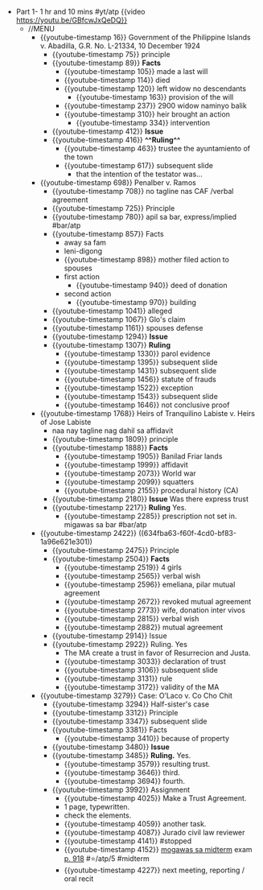 - Part 1- 1 hr and 10 mins #yt/atp {{video https://youtu.be/GBfcwJxQeDQ}}
	- //MENU
		- {{youtube-timestamp 16}} Government of the Philippine Islands v. Abadilla, G.R. No. L-21334, 10 December 1924
			- {{youtube-timestamp 75}} principle
			- {{youtube-timestamp 89}} **Facts**
				- {{youtube-timestamp 105}} made a last will
				- {{youtube-timestamp 114}} died
				- {{youtube-timestamp 120}} left widow no descendants
					- {{youtube-timestamp 163}} provision of the will
				- {{youtube-timestamp 237}} 2900 widow naminyo balik
				- {{youtube-timestamp 310}} heir brought an action
					- {{youtube-timestamp 334}} intervention
			- {{youtube-timestamp 412}} **Issue**
			- {{youtube-timestamp 416}} **^^Ruling^^**
				- {{youtube-timestamp 463}} trustee the ayuntamiento of the town
				- {{youtube-timestamp 617}} subsequent slide
					- that the intention of the testator was...
		- {{youtube-timestamp 698}} Penalber v. Ramos
			- {{youtube-timestamp 708}} no tagline nas CAF /verbal agreement
			- {{youtube-timestamp 725}} Principle
			- {{youtube-timestamp 780}} apil sa bar, express/implied #bar/atp
			- {{youtube-timestamp 857}} Facts
				- away sa fam
				- leni-digong
				- {{youtube-timestamp 898}} mother filed action to spouses
				- first action
					- {{youtube-timestamp 940}} deed of donation
				- second action
					- {{youtube-timestamp 970}} building
			- {{youtube-timestamp 1041}} alleged
			- {{youtube-timestamp 1067}} Glo's claim
			- {{youtube-timestamp 1161}} spouses defense
			- {{youtube-timestamp 1294}} **Issue**
			- {{youtube-timestamp 1307}} **Ruling**
				- {{youtube-timestamp 1330}} parol evidence
				- {{youtube-timestamp 1395}} subsequent slide
				- {{youtube-timestamp 1431}} subsequent slide
				- {{youtube-timestamp 1456}} statute of frauds
				- {{youtube-timestamp 1522}} exception
				- {{youtube-timestamp 1543}} subsequent slide
				- {{youtube-timestamp 1646}} not conclusive proof
		- {{youtube-timestamp 1768}} Heirs of Tranquilino Labiste v. Heirs of Jose Labiste
			- naa nay tagline nag dahil sa affidavit
			- {{youtube-timestamp 1809}} principle
			- {{youtube-timestamp 1888}} **Facts**
				- {{youtube-timestamp 1905}} Banilad Friar lands
				- {{youtube-timestamp 1999}} affidavit
				- {{youtube-timestamp 2073}} World war
				- {{youtube-timestamp 2099}} squatters
				- {{youtube-timestamp 2155}} procedural history (CA)
			- {{youtube-timestamp 2180}} **Issue** Was there express trust
			- {{youtube-timestamp 2217}} **Ruling** Yes.
				- {{youtube-timestamp 2285}} prescription not set in. migawas sa bar #bar/atp
		- {{youtube-timestamp 2422}} ((634fba63-f60f-4cd0-bf83-1a96e621e301))
			- {{youtube-timestamp 2475}} Principle
			- {{youtube-timestamp 2504}} **Facts**
				- {{youtube-timestamp 2519}} 4 girls
				- {{youtube-timestamp 2565}} verbal wish
				- {{youtube-timestamp 2596}} emeliana, pilar mutual agreement
				- {{youtube-timestamp 2672}} revoked mutual agreement
				- {{youtube-timestamp 2773}} wife, donation inter vivos
				- {{youtube-timestamp 2815}} verbal wish
				- {{youtube-timestamp 2882}} mutual agreement
			- {{youtube-timestamp 2914}} Issue
			- {{youtube-timestamp 2922}} Ruling. Yes
				- The MA create a trust in favor of Resurrecion and Justa.
				- {{youtube-timestamp 3033}} declaration of trust
				- {{youtube-timestamp 3106}} subsequent slide
				- {{youtube-timestamp 3131}} rule
				- {{youtube-timestamp 3172}} validity of the MA
		- {{youtube-timestamp 3279}} Case: O’Laco v. Co Cho Chit
			- {{youtube-timestamp 3294}} Half-sister's case
			- {{youtube-timestamp 3312}} Principle
			- {{youtube-timestamp 3347}} subsequent slide
			- {{youtube-timestamp 3381}} Facts
				- {{youtube-timestamp 3410}} because of property
			- {{youtube-timestamp 3480}} **Issue**
			- {{youtube-timestamp 3485}} **Ruling.** Yes.
				- {{youtube-timestamp 3579}} resulting trust.
				- {{youtube-timestamp 3646}} third.
				- {{youtube-timestamp 3694}} fourth.
			- {{youtube-timestamp 3992}} Assignment
				- {{youtube-timestamp 4025}} Make a Trust Agreement.
				- 1 page, typewritten.
				- check the elements.
				- {{youtube-timestamp 4059}} another task.
				- {{youtube-timestamp 4087}} Jurado civil law reviewer
				- {{youtube-timestamp 4141}} #stopped
				- {{youtube-timestamp 4152}} [mogawas sa midterm](((635b55b7-d6b2-4e38-8403-ee0018a7d517))) exam [p. 918](((635b5604-af9a-4a6d-a73c-70032f5590f2))) #⭐️/atp/5 #midterm
				- {{youtube-timestamp 4227}} next meeting, reporting / oral recit